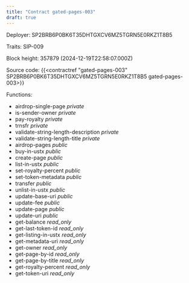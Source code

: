 ```yaml
---
title: "Contract gated-pages-003"
draft: true
---
```

Deployer: SP2BRB6P0BK6T35DHTGXCV6MZ5TGRN5E0RKZ1T8B5

Traits:
SIP-009 



Block height: 357879 (2024-12-19T22:58:07.000Z)

Source code: {{<contractref "gated-pages-003" SP2BRB6P0BK6T35DHTGXCV6MZ5TGRN5E0RKZ1T8B5 gated-pages-003>}}

Functions:

* airdrop-single-page _private_
* is-sender-owner _private_
* pay-royalty _private_
* trnsfr _private_
* validate-string-length-description _private_
* validate-string-length-title _private_
* airdrop-pages _public_
* buy-in-ustx _public_
* create-page _public_
* list-in-ustx _public_
* set-royalty-percent _public_
* set-token-metadata _public_
* transfer _public_
* unlist-in-ustx _public_
* update-base-uri _public_
* update-fee _public_
* update-page _public_
* update-uri _public_
* get-balance _read_only_
* get-last-token-id _read_only_
* get-listing-in-ustx _read_only_
* get-metadata-uri _read_only_
* get-owner _read_only_
* get-page-by-id _read_only_
* get-page-by-title _read_only_
* get-royalty-percent _read_only_
* get-token-uri _read_only_
